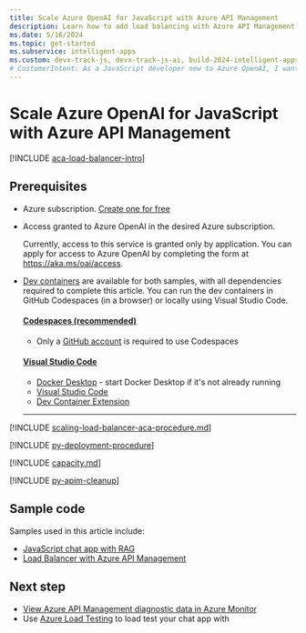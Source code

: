 ```yaml
---
title: Scale Azure OpenAI for JavaScript with Azure API Management
description: Learn how to add load balancing with Azure API Management to your JavaScript RAG chat app application to extend the chat app beyond the Azure OpenAI token and model quota limits. 
ms.date: 5/16/2024
ms.topic: get-started
ms.subservice: intelligent-apps
ms.custom: devx-track-js, devx-track-js-ai, build-2024-intelligent-apps
# CustomerIntent: As a JavaScript developer new to Azure OpenAI, I want to scale my OpenAI capacity to avoid rate limit errors.
---
```


# Scale Azure OpenAI for JavaScript with Azure API Management

[!INCLUDE [aca-load-balancer-intro](../ai/includes/scaling-load-balancer-introduction-azure-api-management.md)]

## Prerequisites

* Azure subscription.  [Create one for free](https://azure.microsoft.com/free/ai-services?azure-portal=true) 
* Access granted to Azure OpenAI in the desired Azure subscription.

    Currently, access to this service is granted only by application. You can apply for access to Azure OpenAI by completing the form at https://aka.ms/oai/access.

* [Dev containers](https://containers.dev/) are available for both samples, with all dependencies required to complete this article. You can run the dev containers in GitHub Codespaces (in a browser) or locally using Visual Studio Code.

    #### [Codespaces (recommended)](#tab/github-codespaces)
    
    * Only a [GitHub account](https://www.github.com/login) is required to use Codespaces
    
    #### [Visual Studio Code](#tab/visual-studio-code)
    * [Docker Desktop](https://www.docker.com/products/docker-desktop/) - start Docker Desktop if it's not already running
    * [Visual Studio Code](https://code.visualstudio.com/)
    * [Dev Container Extension](https://marketplace.visualstudio.com/items?itemName=ms-vscode-remote.remote-containers)
    
    ---

[!INCLUDE [scaling-load-balancer-aca-procedure.md](../ai/includes/scaling-load-balancer-procedure-azure-api-management.md)]

[!INCLUDE [py-deployment-procedure](../ai/includes/redeploy-procedure-chat-azure-api-management.md)]

[!INCLUDE [capacity.md](../ai/includes/scaling-load-balancer-capacity.md)]

[!INCLUDE [py-apim-cleanup](../ai/includes/scaling-load-balancer-cleanup-azure-api-management.md)]

## Sample code

Samples used in this article include: 

* [JavaScript chat app with RAG](https://github.com/Azure-Samples/azure-search-openai-javascript)
* [Load Balancer with Azure API Management](https://github.com/Azure-Samples/openai-apim-lb)

## Next step

* [View Azure API Management diagnostic data in Azure Monitor](/azure/api-management/api-management-howto-use-azure-monitor#view-diagnostic-data-in-azure-monitor)
* Use [Azure Load Testing](/azure/load-testing/) to load test your chat app with 
